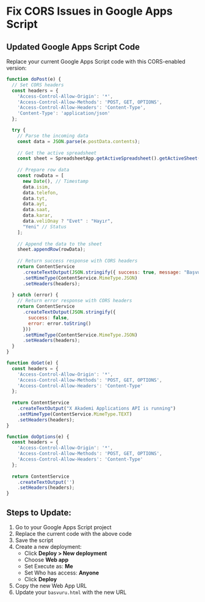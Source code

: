 # Fix CORS Issues in Google Apps Script

## Updated Google Apps Script Code

Replace your current Google Apps Script code with this CORS-enabled version:

```javascript
function doPost(e) {
  // Set CORS headers
  const headers = {
    'Access-Control-Allow-Origin': '*',
    'Access-Control-Allow-Methods': 'POST, GET, OPTIONS',
    'Access-Control-Allow-Headers': 'Content-Type',
    'Content-Type': 'application/json'
  };

  try {
    // Parse the incoming data
    const data = JSON.parse(e.postData.contents);
    
    // Get the active spreadsheet
    const sheet = SpreadsheetApp.getActiveSpreadsheet().getActiveSheet();
    
    // Prepare row data
    const rowData = [
      new Date(), // Timestamp
      data.isim,
      data.telefon,
      data.tyt,
      data.ayt,
      data.saat,
      data.karar,
      data.veliOnay ? "Evet" : "Hayır",
      "Yeni" // Status
    ];
    
    // Append the data to the sheet
    sheet.appendRow(rowData);
    
    // Return success response with CORS headers
    return ContentService
      .createTextOutput(JSON.stringify({ success: true, message: "Başvuru başarıyla kaydedildi" }))
      .setMimeType(ContentService.MimeType.JSON)
      .setHeaders(headers);
      
  } catch (error) {
    // Return error response with CORS headers
    return ContentService
      .createTextOutput(JSON.stringify({ 
        success: false, 
        error: error.toString() 
      }))
      .setMimeType(ContentService.MimeType.JSON)
      .setHeaders(headers);
  }
}

function doGet(e) {
  const headers = {
    'Access-Control-Allow-Origin': '*',
    'Access-Control-Allow-Methods': 'POST, GET, OPTIONS',
    'Access-Control-Allow-Headers': 'Content-Type'
  };
  
  return ContentService
    .createTextOutput("X Akademi Applications API is running")
    .setMimeType(ContentService.MimeType.TEXT)
    .setHeaders(headers);
}

function doOptions(e) {
  const headers = {
    'Access-Control-Allow-Origin': '*',
    'Access-Control-Allow-Methods': 'POST, GET, OPTIONS',
    'Access-Control-Allow-Headers': 'Content-Type'
  };
  
  return ContentService
    .createTextOutput('')
    .setHeaders(headers);
}
```

## Steps to Update:

1. Go to your Google Apps Script project
2. Replace the current code with the above code
3. Save the script
4. Create a new deployment:
   - Click **Deploy > New deployment**
   - Choose **Web app**
   - Set Execute as: **Me**
   - Set Who has access: **Anyone**
   - Click **Deploy**
5. Copy the new Web App URL
6. Update your `basvuru.html` with the new URL 